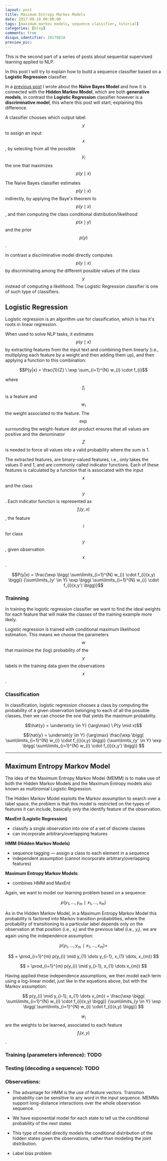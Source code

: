 ```yaml
---
layout: post
title: Maximum Entropy Markov Models
date: 2017-08-10 00:00:00
tags: [maximum markov models, sequence classifier, tutorial]
categories: [blog]
comments: true
disqus_identifier: 20170810
preview_pic:
---
```


This is the second part of a series of posts about sequential supervised learning applied to NLP.

In this post I will try to explain how to build a sequence classifier based on a __Logistic Regression__ classifier.

In a [previous post](../../09/Sequential_Supervised_Learning_part_I/) I wrote about the __Naïve Bayes Model__ and how it is connected with the __Hidden Markov Model__, which are both __generative models__, in contrast the __Logistic Regression__ classifier however is a __discriminative model__, this where this post will start, explaining this difference.

A classifier chooses which output label $$y$$ to assign an input $$x$$, by selecting from all the possible $$y_{i}$$ the one that maximizes $$p(y \mid x)$$

The Naive Bayes classifier estimates $$p(y \mid x)$$ indirectly, by applying the Baye's theorem to $$p(y \mid x)$$, and then computing the class conditional distribution/likelihood $$p(x \mid y)$$ and the prior $$p(y)$$.

In contrast a discriminative model directly computes $$p(y \mid x)$$ by discriminating among the different possible values of the class $$y$$ instead of computing a likelihood. The Logistic Regression classifier is one of such type of classifiers.

## __Logistic Regression__

Logistic regression is an algorithm use for classification, which is has it's roots in linear regression.

When used to solve NLP tasks, it estimates $$p( y\mid x)$$ by extracting features from the input text and combining them linearly (i.e., multiplying each feature by a weight and then adding them up), and then applying a function to this combination:

$$P(y|x) = \frac{1}{Z} \ \exp \sum_{i=1}^{N} w_{i} \cdot f_{i}$$

where $$f_{i}$$ is a feature and $$w_{i}$$ the weight associated to the feature. The $$\exp$$ surrounding the weight-feature dot product ensures that all values are positive and the denominator $$Z$$ is needed to force all values into a valid probability where the sum is 1.

The extracted features, are binary-valued features, i.e., only takes the values 0 and 1, and are commonly called indicator functions. Each of these features is calculated by a function that is associated with the input $$x$$ and the class $$y$$. Each indicator function is represented as $$f_{i}(y,x)$$, the feature $$i$$ for class $$y$$, given observation $$x$$.

$$P(y|x) = \frac{\exp \bigg( \sum\limits_{i=1}^{N} w_{i} \cdot f_{i}(x,y) \bigg)} {\sum\limits_{y' \in Y} \exp \bigg( \sum\limits_{i=1}^{N} w_{i} \cdot f_{i}(x,y') \bigg)}$$

<!--
file:///Users/dsbatista/Desktop/CRFs/HIDDEN%20MARKOV%20AND%20MAXIMUM%20ENTROPY%20MODELS.pdf

file:///Users/dsbatista/Desktop/CRFs/Logistic%20Regression.pdf

https://www.quora.com/What-is-the-relationship-between-Log-Linear-model-MaxEnt-model-and-Logistic-Regression
-->

### __Trainning__

In training the logistic regression classifier we want to find the ideal weights for each feature that will make the classes of the training example more likely.

Logistic regression is trained with conditional maximum likelihood estimation. This means we choose the parameters $$w$$ that maximize the (log) probability of the $$y$$ labels in the training data given the observations $$x$$.

### __Classification__

In classification, logistic regression chooses a class by computing the probability of a given observation belonging to each of all the possible classes, then we can choose the one that yields the maximum probability.

$$\hat{y} = \underset{y \in Y} {\arg\max} \ P(y \mid x)$$

$$\hat{y} = \underset{y \in Y} {\arg\max} \frac{\exp \bigg( \sum\limits_{i=1}^{N} w_{i} \cdot f_{i}(x,y) \bigg)} {\sum\limits_{y' \in Y} \exp \bigg( \sum\limits_{i=1}^{N} w_{i} \cdot f_{i}(x,y') \bigg)}  $$


---

## __Maximum Entropy Markov Model__

<!--

1)
In text-related tasks, the observation probabilities are typically represented as a multinomial distribution over a discrete, finite vocabulary of words, and Baum-Welch training is used to learn parameters that maximize the probability of the observation sequences in the training data.

in particular a representation that describes observations in terms of many overlapping features, such as capitalization, word endings, part-of-speech, formatting, position on the page, and node memberships in WordNet, in addition to the traditional word identity.

For example, when trying to extract previously unseen company names from a newswire article, the identity of a word alone is not very predictive; however, knowing that the word is capitalized, that is a noun, that it is used in an appositive, and that it appears near the top of the article would all be quite predictive (in conjunction with the context provided by the state-transition structure).

Note that these features are not independent of each other.

observations to be parameterized with these overlapping features.

2)
The second problem with the traditional approach is that it sets the HMM parameters to maximize the likelihood of the observation sequence; however, in most text applications, including all those listed above, the task is to predict the state sequence given the observation sequence. In other words, the traditional approach inappropriately uses a generative joint model in order to solve a conditional problem in which the observations are given.



maximum entropy Markov models (MEMMs), in which the HMM transition and observation functions are replaced by a single function

$$P(s \mid s',o)$$

that provides the probability of the current state s given the previous state  s' and the current observation o.

In contrast to HMMs, in which the current observation only depends on the current state, the current observation in an MEMM may also depend on the previous state.

$$P(s \mid s', o)$$

the probability of the transition from state $$s$$ to state $$s'$$ on input $$o$$


State Estimation from Observations
- changes in the recursive Viterbi step
- changes in the Baum-Welch


The use of state-observation transition functions rather than the separate transition and observation functions in HMMs allows us to model transitions in terms of multiple, nonindependent features of observations, which we believe to be the most valuable contribution of the present work

To do this, we turn to exponential models fit by maximum entropy.

Maximum entropy is a framework for estimating probability distributions from data. It is based on the principle that the best model for the data is the one that is consistent with certain constraints derived from the training data, but otherwise makes the fewest possible assumptions. In our probabilistic framework, the distribution with the “fewest possible assumptions” is that which is closest to the uniform distribution, that is, the one with the highest entropy.

As in other conditional maximum entropy models, features do not depend only on the observation but also on the outcome predicted by the function being modeled


Formally, for each previous state $$s'$$ and feature $$a$$, the transition function $$P_{s'}(s \mid o) must have the property that:



maximum-likelihood distribution and has the exponential form



In statistics, generalized iterative scaling (GIS) and improved iterative scaling (IIS) are two early algorithms used to fit log-linear models,[1] notably multinomial logistic regression (MaxEnt) classifiers and extensions of it such as MaxEnt Markov models[2] and conditional random fields. These algorithms have been largely surpassed by gradient-based methods such as L-BFGS[3] and coordinate descent algorithms.[4]

(https://www.wikiwand.com/en/Generalized_iterative_scaling)


Tabela com descricao de algoritmo (training)






file:///Users/dsbatista/Desktop/CRFs/memm-icml2000.pdf
https://liqiangguo.wordpress.com/page/2/
-->

The idea of the Maximum Entropy Markov Model (MEMM) is to make use of both the Hidden Markov Models and the Maximum Entropy models also known as multinomial Logistic Regression.

The Hidden Markov Model exploits the Markov assumption to search over a label space, the problem is that this model is restricted on the types of features it can include, basically only the identify feature of the observation.

__MaxEnt (Logistic Regression)__
* classify a single observation into one of a set of discrete classes
* can incorporate arbitrary/overlapping features

__HMM (Hidden Markov Models)__
* sequence tagging — assign a class to each element in a sequence
* independent assumption (cannot incorporate arbitrary/overlapping features)

__Maximum Entropy Markov Models__:
* combines HMM and MaxEnt

Again, we  want to model our learning problem based on a sequence:

$$p(y_{1},\dots,y_{m}∣x_{1},\dots,x_{m}) $$

As in the Hidden Markov Model, in a Maximum Entropy Markov Model this probability is factored into Markov transition probabilities, where the probability of transitioning to a particular label depends only on the observation at that position (i.e., $x_{i}$) and the previous label (i.e., $y_{i}$), we are again using the independence assumption:

$$p(y_{1},\dots,y_{m}∣x_{1},\dots,x_{m}) = $$

$$ = \prod_{i=1}^{m} p(y_{i} \mid y_{1} \dots y_{i-1}, x_{1} \dots, x_{m}) $$

$$ = \prod_{i=1}^{m} p(y_{i} \mid y_{i-1}, x_{1} \dots x_{m}) $$

Having applied these independence assumptions, we then model each term using a log-linear model, just like in the equations above, but with the Markov assumption:

$$ p(y_{i} \mid y_{i-1}, x_{1} \dots x_{m}) = \frac{\exp \bigg( \sum\limits_{i=1}^{N} w_{i} \cdot f_{i}(x,y) \bigg)} {\sum\limits_{y \in Y} \exp \bigg( \sum\limits_{i=1}^{N} w_{i} \cdot f_{i}(x,y) \bigg)}  $$

$$w_{i}$$ are the weights to be learned, associated to each feature $$f_{i}(x,y)$$.

<!--
http://www.mit.edu/~6.863/spring2011/jmnew/6.pdf

http://www.cs.columbia.edu/~smaskey/CS6998/slides/statnlp_week10.pdf


http://www.cs.columbia.edu/~smaskey/CS6998-0412/slides/week13_statnlp_web.pdf
https://www.youtube.com/watch?v=Qn4vZvOEqB0
http://www.win-vector.com/dfiles/LogisticRegressionMaxEnt.pdf
http://www.ai.mit.edu/courses/6.891-nlp/READINGS/maxent.pdf
-->

### Training (parameters inference): __TODO__

### Testing (decoding a sequence): __TODO__

<!-- greedy inference vs. Viterbi -->



### Observations:

* The advantage for HMM is the use of feature vectors. Transition probability can be sensitive to any word in the input sequence. MEMMs support long-distance interactions over the whole observation sequence.

* We have exponential model for each state to tell us the conditional probability of the next states

* This type of model directly models the conditional distribution of the hidden states given the observations, rather than modeling the joint distribution.

* Label bias problem
